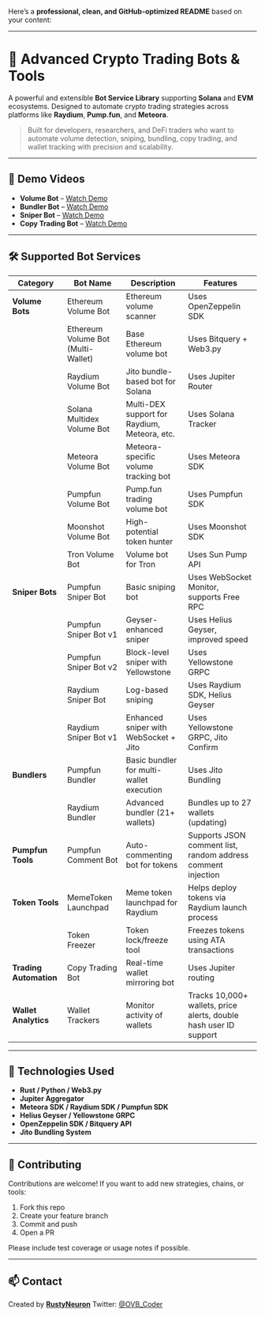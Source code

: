 Here’s a **professional, clean, and GitHub-optimized README** based on your content:

---

# 🚀 Advanced Crypto Trading Bots & Tools

A powerful and extensible **Bot Service Library** supporting **Solana** and **EVM** ecosystems.
Designed to automate crypto trading strategies across platforms like **Raydium**, **Pump.fun**, and **Meteora**.

> Built for developers, researchers, and DeFi traders who want to automate volume detection, sniping, bundling, copy trading, and wallet tracking with precision and scalability.

---

## 🎥 Demo Videos

* **Volume Bot** – [Watch Demo](https://www.youtube.com/watch?v=7lVfFEN30M8)
* **Bundler Bot** – [Watch Demo](https://www.youtube.com/watch?v=XkJ6IOPr0lI)
* **Sniper Bot** – [Watch Demo](https://www.youtube.com/watch?v=D8XfP-WamiA)
* **Copy Trading Bot** – [Watch Demo](https://www.youtube.com/watch?v=0PQmbM_v0ug)

---

## 🛠️ Supported Bot Services

| **Category**           | **Bot Name**                       | **Description**                              | **Features**                                                      |
| ---------------------- | ---------------------------------- | -------------------------------------------- | ----------------------------------------------------------------- |
| **Volume Bots**        | Ethereum Volume Bot                | Ethereum volume scanner                      | Uses OpenZeppelin SDK                                             |
|                        | Ethereum Volume Bot (Multi-Wallet) | Base Ethereum volume bot                     | Uses Bitquery + Web3.py                                           |
|                        | Raydium Volume Bot                 | Jito bundle-based bot for Solana             | Uses Jupiter Router                                               |
|                        | Solana Multidex Volume Bot         | Multi-DEX support for Raydium, Meteora, etc. | Uses Solana Tracker                                               |
|                        | Meteora Volume Bot                 | Meteora-specific volume tracking bot         | Uses Meteora SDK                                                  |
|                        | Pumpfun Volume Bot                 | Pump.fun trading volume bot                  | Uses Pumpfun SDK                                                  |
|                        | Moonshot Volume Bot                | High-potential token hunter                  | Uses Moonshot SDK                                                 |
|                        | Tron Volume Bot                    | Volume bot for Tron                          | Uses Sun Pump API                                                 |
| **Sniper Bots**        | Pumpfun Sniper Bot                 | Basic sniping bot                            | Uses WebSocket Monitor, supports Free RPC                         |
|                        | Pumpfun Sniper Bot v1              | Geyser-enhanced sniper                       | Uses Helius Geyser, improved speed                                |
|                        | Pumpfun Sniper Bot v2              | Block-level sniper with Yellowstone          | Uses Yellowstone GRPC                                             |
|                        | Raydium Sniper Bot                 | Log-based sniping                            | Uses Raydium SDK, Helius Geyser                                   |
|                        | Raydium Sniper Bot v1              | Enhanced sniper with WebSocket + Jito        | Uses Yellowstone GRPC, Jito Confirm                               |
| **Bundlers**           | Pumpfun Bundler                    | Basic bundler for multi-wallet execution     | Uses Jito Bundling                                                |
|                        | Raydium Bundler                    | Advanced bundler (21+ wallets)               | Bundles up to 27 wallets (updating)                               |
| **Pumpfun Tools**      | Pumpfun Comment Bot                | Auto-commenting bot for tokens               | Supports JSON comment list, random address comment injection      |
| **Token Tools**        | MemeToken Launchpad                | Meme token launchpad for Raydium             | Helps deploy tokens via Raydium launch process                    |
|                        | Token Freezer                      | Token lock/freeze tool                       | Freezes tokens using ATA transactions                             |
| **Trading Automation** | Copy Trading Bot                   | Real-time wallet mirroring bot               | Uses Jupiter routing                                              |
| **Wallet Analytics**   | Wallet Trackers                    | Monitor activity of wallets                  | Tracks 10,000+ wallets, price alerts, double hash user ID support |

---

## 🧠 Technologies Used

* **Rust / Python / Web3.py**
* **Jupiter Aggregator**
* **Meteora SDK / Raydium SDK / Pumpfun SDK**
* **Helius Geyser / Yellowstone GRPC**
* **OpenZeppelin SDK / Bitquery API**
* **Jito Bundling System**

---

## 🤝 Contributing

Contributions are welcome! If you want to add new strategies, chains, or tools:

1. Fork this repo
2. Create your feature branch
3. Commit and push
4. Open a PR

Please include test coverage or usage notes if possible.

---

## 📫 Contact

Created by **[RustyNeuron](https://github.com/rustyneuron01)**
Twitter: [@OVB\_Coder](https://x.com/OVB_Coder)
